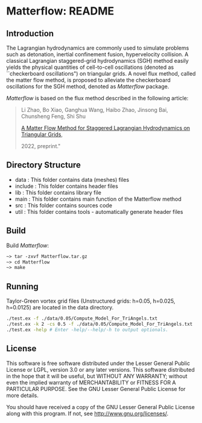 # Matterflow: README
## Introduction

The Lagrangian hydrodynamics are commonly used to simulate problems such as detonation, inertial confinement fusion, hypervelocity collision. A classical Lagrangian staggered-grid hydrodynamics (SGH) method easily yields the physical quantities of cell-to-cell oscillations (denoted as ``checkerboard oscillations") on triangular grids. A novel flux method, called the matter flow method, is proposed to alleviate the checkerboard oscillations for the SGH method, denoted as *Matterflow* package. 

*Matterflow* is based on the flux method described in the following article:

> Li Zhao, Bo Xiao, Ganghua Wang, Haibo Zhao, Jinsong Bai, Chunsheng Feng, Shi Shu
>
> [A Matter Flow Method for Staggered Lagrangian Hydrodynamics on Triangular Grids](https://arxiv.org/abs/2008.12891),
>
> 2022, preprint."

## Directory Structure

- data : This folder contains data (meshes) files 
- include : This folder contains header files
- lib : This folder contains library file
- main : This folder contains main function of the Matterflow method
- src  :  This folder contains sources code 
- util :  This folder contains tools - automatically generate header files

## Build

Build *Matterflow*:

```makefile
~> tar -zxvf Matterflow.tar.gz
~> cd Matterflow
~> make 
```

## Running

Taylor-Green vortex grid files (Unstructured grids: h=0.05, h=0.025, h=0.0125) are located in the data directory.

```sh
./test.ex -f ./data/0.05/Compute_Model_For_TriAngels.txt
./test.ex -k 2 -cs 0.5 -f ./data/0.05/Compute_Model_For_TriAngels.txt
./test.ex -help # Enter -help/--help/-h to output optionals.
```

## License

This software is free software distributed under the Lesser General Public License or LGPL, version 3.0 or any later versions. This software distributed in the hope that it will be useful, but WITHOUT ANY WARRANTY; without even the implied warranty of MERCHANTABILITY or FITNESS FOR A PARTICULAR PURPOSE. See the GNU Lesser General Public License for more details.

You should have received a copy of the GNU Lesser General Public License along with this program. If not, see http://www.gnu.org/licenses/.

